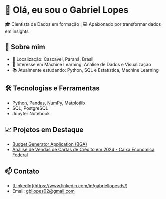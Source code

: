 # 👋 Olá, eu sou o Gabriel Lopes

🎓 Cientista de Dados em formação | 💻 Apaixonado por transformar dados em insights

## 🚀 Sobre mim
- 📍 Localização: Cascavel, Paraná, Brasil
- 🎯 Interesse em Machine Learning, Análise de Dados e Visualização
- 📚 Atualmente estudando: Python, SQL e Estatística, Machine Learning

## 🛠️ Tecnologias e Ferramentas
- Python, Pandas, NumPy, Matplotlib
- SQL, PostgreSQL
- Jupyter Notebook

## 📈 Projetos em Destaque
  - [Budget Generator Application (BGA)](https://github.com/Gabriellopes-DS/Projeto-Titanic)
- [Análise de Vendas de Cartas de Crédito em 2024 - Caixa Economica Federal]()

## 📫 Contato
- [[LinkedIn](https://www.linkedin.com/in/seu-perfil)](https://www.linkedin.com/in/gabriellopesds/)
- Email: gbllopes02@gmail.com

